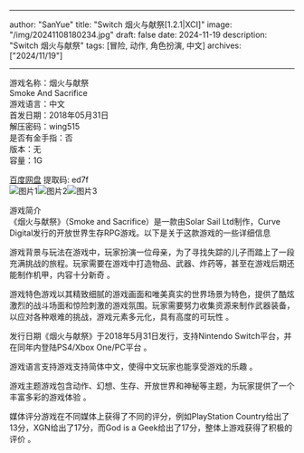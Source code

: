 
---
author: "SanYue"
title: "Switch 烟火与献祭[1.2.1|XCI]"
image: "/img/20241108180234.jpg"
draft: false
date: 2024-11-19
description: "Switch 烟火与献祭"
tags: [冒险, 动作, 角色扮演, 中文]
archives: ["2024/11/19"]

---

游戏名称：烟火与献祭   
Smoke And Sacrifice    
游戏语言：中文  
首发日期：2018年05月31日  
解压密码：wing515  
是否有金手指：否  
版本：无   
容量：1G

[百度网盘](https//pan.baidu.com/s/1SNDINCHgeDY9M3MTDL15wQ) 提取码: ed7f  
![图片1](/img/a7d377.jpg)![图片2](/img/433fa9.jpg)![图片3](/img/9d922e.jpg)  

游戏简介  
《烟火与献祭》（Smoke and Sacrifice）是一款由Solar Sail Ltd制作，Curve Digital发行的开放世界生存RPG游戏。以下是关于这款游戏的一些详细信息

游戏背景与玩法在游戏中，玩家扮演一位母亲，为了寻找失踪的儿子而踏上了一段充满挑战的旅程。玩家需要在游戏中打造物品、武器、炸药等，甚至在游戏后期还能制作机甲，内容十分新奇
。

游戏特色游戏以其精致细腻的游戏画面和唯美真实的世界场景为特色，提供了酷炫激烈的战斗场面和惊险刺激的游戏氛围。玩家需要努力收集资源来制作武器装备，以应对各种艰难的挑战，游戏元素多元化，具有高度的可玩性
。

发行日期《烟火与献祭》于2018年5月31日发行，支持Nintendo Switch平台，并在同年内登陆PS4/Xbox One/PC平台
。

游戏语言支持游戏支持简体中文，使得中文玩家也能享受游戏的乐趣
。

游戏主题游戏包含动作、幻想、生存、开放世界和神秘等主题，为玩家提供了一个丰富多彩的游戏体验
。

媒体评分游戏在不同媒体上获得了不同的评分，例如PlayStation Country给出了13分，XGN给出了17分，而God is a Geek给出了17分，整体上游戏获得了积极的评价
。
